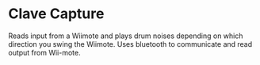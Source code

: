 Clave Capture
=============
Reads input from a Wiimote and plays drum noises depending on which direction you swing the Wiimote. Uses bluetooth to communicate and read output from Wii-mote.